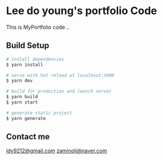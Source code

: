 # Lee do young's portfolio Code

This is MyPortfolio code ..

## Build Setup

```bash
# install dependencies
$ yarn install

# serve with hot reload at localhost:3000
$ yarn dev

# build for production and launch server
$ yarn build
$ yarn start

# generate static project
$ yarn generate
```

## Contact me

ldy9212@gmail.com
zaminoli@naver.com
